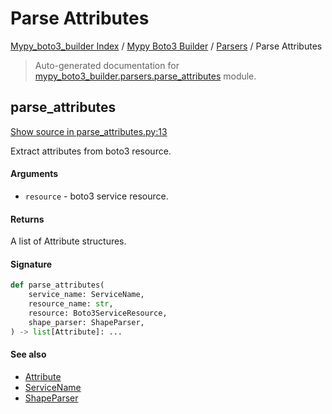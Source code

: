 # Parse Attributes

[Mypy_boto3_builder Index](../../README.md#mypy_boto3_builder-index) / [Mypy Boto3 Builder](../index.md#mypy-boto3-builder) / [Parsers](./index.md#parsers) / Parse Attributes

> Auto-generated documentation for [mypy_boto3_builder.parsers.parse_attributes](https://github.com/youtype/mypy_boto3_builder/blob/main/mypy_boto3_builder/parsers/parse_attributes.py) module.

## parse_attributes

[Show source in parse_attributes.py:13](https://github.com/youtype/mypy_boto3_builder/blob/main/mypy_boto3_builder/parsers/parse_attributes.py#L13)

Extract attributes from boto3 resource.

#### Arguments

- `resource` - boto3 service resource.

#### Returns

A list of Attribute structures.

#### Signature

```python
def parse_attributes(
    service_name: ServiceName,
    resource_name: str,
    resource: Boto3ServiceResource,
    shape_parser: ShapeParser,
) -> list[Attribute]: ...
```

#### See also

- [Attribute](../structures/attribute.md#attribute)
- [ServiceName](../service_name.md#servicename)
- [ShapeParser](./shape_parser.md#shapeparser)
